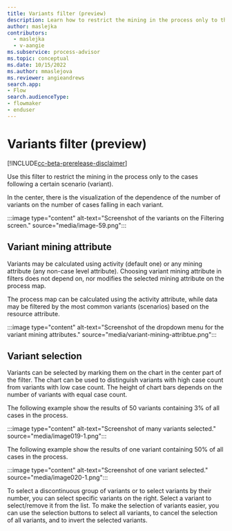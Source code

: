 ```yaml
---
title: Variants filter (preview)
description: Learn how to restrict the mining in the process only to the cases following a certain scenario in the Minit desktop application in process advisor.
author: maslejka
contributors:
  - maslejka
  - v-aangie
ms.subservice: process-advisor
ms.topic: conceptual
ms.date: 10/15/2022
ms.author: mmaslejova
ms.reviewer: angieandrews
search.app:
- Flow
search.audienceType:
- flowmaker
- enduser
---
```


# Variants filter (preview)

[!INCLUDE[cc-beta-prerelease-disclaimer](../includes/cc-beta-prerelease-disclaimer.md)]

Use this filter to restrict the mining in the process only to the cases following a certain scenario (variant).

In the center, there is the visualization of the dependence of the number of variants on the number of cases falling in each variant.

:::image type="content" alt-text="Screenshot of the variants on the Filtering screen." source="media/image-59.png":::

## Variant mining attribute

Variants may be calculated using activity (default one) or any mining attribute (any non-case level attribute). Choosing variant mining attribute in filters does not depend on, nor modifies the selected mining attribute on the process map.

The process map can be calculated using the activity attribute, while data may be filtered by the most common variants (scenarios) based on the resource attribute.

:::image type="content" alt-text="Screenshot of the dropdown menu for the variant mining attributes." source="media/variant-mining-attribtue.png":::

## Variant selection

Variants can be selected by marking them on the chart in the center part of the filter. The chart can be used to distinguish variants with high case count from variants with low case count. The height of chart bars depends on the number of variants with equal case count.

The following example show the results of 50 variants containing 3% of all cases in the process.

:::image type="content" alt-text="Screenshot of many variants selected." source="media/image019-1.png":::

The following example show the results of one variant containing 50% of all cases in the process.

:::image type="content" alt-text="Screenshot of one variant selected." source="media/image020-1.png":::

To select a discontinuous group of variants or to select variants by their number, you can select specific variants on the right. Select a variant to select/remove it from the list. To make the selection of variants easier, you can use the selection buttons to select all variants, to cancel the selection of all variants, and to invert the selected variants.


